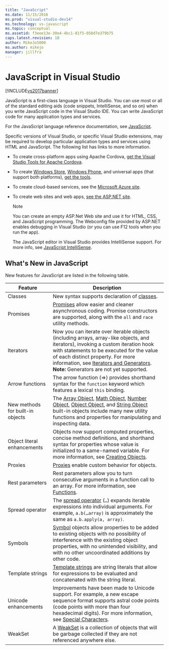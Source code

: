 ```yaml
---
title: "JavaScript"
ms.date: 11/15/2016
ms.prod: "visual-studio-dev14"
ms.technology: vs-javascript
ms.topic: conceptual
ms.assetid: f3eee13e-30e4-4bc1-81f5-058d7e379b75
caps.latest.revision: 18
author: MikeJo5000
ms.author: mikejo
manager: jillfra
---
```

# JavaScript in Visual Studio
[!INCLUDE[vs2017banner](../includes/vs2017banner.md)]

JavaScript is a first-class language in Visual Studio. You can use most or all of the standard editing aids (code snippets, IntelliSense, and so on) when you write JavaScript code in the Visual Studio IDE. You can write JavaScript code for many application types and services.

 For the JavaScript language reference documentation, see [JavaScript](http://msdn.microsoft.com/library/d1et7k7c\(v=vs.94\).aspx).

 Specific versions of Visual Studio, or specific Visual Studio extensions, may be required to develop particular application types and services using HTML and JavaScript. The following list has links to more information.

- To create cross-platform apps using Apache Cordova, [get the Visual Studio Tools for Apache Cordova](http://go.microsoft.com/fwlink/p/?LinkId=397606).

- To create [Windows Store](http://dev.windows.com/develop), [Windows Phone](http://dev.windows.com/develop), and universal apps (that support both platforms), [get the tools](https://developer.microsoft.com/windows/downloads).

- To create cloud-based services, see the [Microsoft Azure site](http://azure.microsoft.com/documentation/).

- To create web sites and web apps, [see the ASP.NET site](http://www.asp.net/get-started/websites).

  > [!NOTE]
  >  You can create an empty ASP.Net Web site and use it for HTML, CSS, and JavaScript programming. The Webconfig file provided by ASP.NET enables debugging in Visual Studio (or you can use F12 tools when you run the app).

  The JavaScript editor in Visual Studio provides IntelliSense support. For more info, see [JavaScript IntelliSense](../ide/javascript-intellisense.md).

## What's New in JavaScript
 New features for JavaScript are listed in the following table.

|Feature|Description|
|-------------|-----------------|
|Classes|New syntax supports declaration of [classes](https://developer.mozilla.org/docs/Web/SVG/Attribute/class).|
|Promises|[Promises](https://developer.mozilla.org/docs/Web/JavaScript/Reference/Global_Objects/Promise) allow easier and cleaner asynchronous coding. Promise constructors are supported, along with the `all` and `race` utility methods.|
|Iterators|Now you can iterate over iterable objects (including arrays, array-like objects, and iterators), invoking a custom iteration hook with statements to be executed for the value of each distinct property. For more information, see [Iterators and Generators](https://developer.mozilla.org/docs/Web/JavaScript/Guide/Iterators_and_Generators). **Note:**  Generators are not yet supported.|
|Arrow functions|The arrow function (=>) provides shorthand syntax for the `function` keyword which features a lexical `this` binding.|
|New methods for built-in objects|The [Array Object](https://developer.mozilla.org/docs/Web/JavaScript/Reference/Global_Objects/Array), [Math Object](https://developer.mozilla.org/docs/Web/JavaScript/Reference/Global_Objects/Math), [Number Object](https://developer.mozilla.org/docs/Web/JavaScript/Reference/Global_Objects/Number), [Object Object](https://developer.mozilla.org/docs/Web/JavaScript/Reference/Global_Objects/Object), and [String Object](https://developer.mozilla.org/docs/Web/JavaScript/Reference/Global_Objects/String) built-in objects include many new utility functions and properties for manipulating and inspecting data.|
|Object literal enhancements|Objects now support computed properties, concise method definitions, and shorthand syntax for properties whose value is initialized to a same-named variable. For more information, see [Creating Objects](https://developer.mozilla.org/docs/Web/JavaScript/Reference/Global_Objects/Object).|
|Proxies|[Proxies](https://developer.mozilla.org/docs/Web/JavaScript/Reference/Global_Objects/Proxy) enable custom behavior for objects.|
|Rest parameters|Rest parameters allow you to turn consecutive arguments in a function call to an array. For more information, see [Functions](https://developer.mozilla.org/docs/Web/JavaScript/Reference/Global_Objects/Function).|
|Spread operator|The [spread operator](https://developer.mozilla.org/docs/Web/JavaScript/Reference/Operators/Spread_operator) (`…`) expands iterable expressions into individual arguments. For example, `a.b(…array)` is approximately the same as `a.b.apply(a, array)`.|
|Symbols|[Symbol](https://developer.mozilla.org/docs/Web/JavaScript/Reference/Global_Objects/Symbol) objects allow properties to be added to existing objects with no possibility of interference with the existing object properties, with no unintended visibility, and with no other uncoordinated additions by other code.|
|Template strings|[Template strings](https://developer.mozilla.org/docs/Web/JavaScript/Reference/Template_literals) are string literals that allow for expressions to be evaluated and concatenated with the string literal.|
|Unicode enhancements|Improvements have been made to Unicode support. For example, a new escape sequence format supports astral code points (code points with more than four hexadecimal digits). For more information, see [Special Characters](https://developer.mozilla.org/docs/Web/JavaScript/Guide/Regular_Expressions#Types_of_special_characters).|
|WeakSet|A [WeakSet](https://developer.mozilla.org/docs/Web/JavaScript/Reference/Global_Objects/WeakSet) is a collection of objects that will be garbage collected if they are not referenced anywhere else.|
